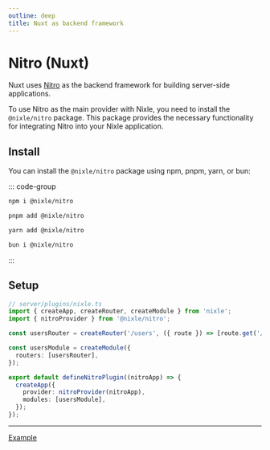 ```yaml
---
outline: deep
title: Nuxt as backend framework
---
```


# Nitro (Nuxt)

Nuxt uses [Nitro](https://nitro.unjs.io/) as the backend framework for building server-side applications.

To use Nitro as the main provider with Nixle, you need to install the `@nixle/nitro` package. This package provides the necessary functionality for integrating Nitro into your Nixle application.

## Install

You can install the `@nixle/nitro` package using npm, pnpm, yarn, or bun:

::: code-group

```sh [npm]
npm i @nixle/nitro
```

```sh [pnpm]
pnpm add @nixle/nitro
```

```sh [yarn]
yarn add @nixle/nitro
```

```sh [bun]
bun i @nixle/nitro
```

:::

## Setup

```ts
// server/plugins/nixle.ts
import { createApp, createRouter, createModule } from 'nixle';
import { nitroProvider } from '@nixle/nitro';

const usersRouter = createRouter('/users', ({ route }) => [route.get('/', () => 'Hello Nuxt!')]);

const usersModule = createModule({
  routers: [usersRouter],
});

export default defineNitroPlugin((nitroApp) => {
  createApp({
    provider: nitroProvider(nitroApp),
    modules: [usersModule],
  });
});
```

---

[Example](https://github.com/letstri/nixle/tree/main/examples/nuxt)
